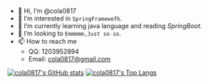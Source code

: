 - 👋 Hi, I’m @cola0817
- 👀 I’m interested in `SpringFramewofk`.
- 🌱 I’m currently learning java language and reading *SpringBoot*.
- 💞️ I’m looking to `Emmmmm,Just so so`.
- 📫 How to reach me
    - QQ: 1203952894
    - Email: cola0817@gmail.com

[![cola0817's GitHub stats](https://github-readme-stats.vercel.app/api?username=cola0817&cache_seconds=7200&show_icons=true&include_all_commits=true&count_private=true)](https://github.com/cola0817)
[![cola0817's Top Langs](https://github-readme-stats.vercel.app/api/top-langs/?username=cola0817&layout=compact)]((https://github.com/cola0817))

<!---
cola0817/cola0817 is a ✨ special ✨ repository because its `README.md` (this file) appears on your GitHub profile.
You can click the Preview link to take a look at your changes.
--->
